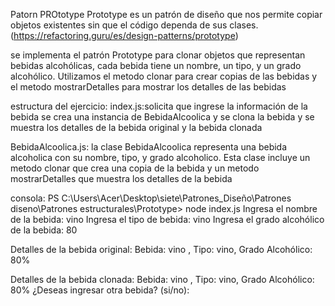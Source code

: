 Patorn PROtotype 
Prototype es un patrón de diseño  que nos permite copiar objetos existentes sin que el código dependa de sus clases.(https://refactoring.guru/es/design-patterns/prototype)

se implementa el patrón Prototype para clonar objetos que representan bebidas alcohólicas, cada bebida tiene un nombre, un tipo, y un grado alcohólico. Utilizamos el metodo clonar para crear copias de las bebidas y el metodo mostrarDetalles para mostrar los detalles de las bebidas

estructura del ejercicio:
index.js:solicita que ingrese la información de la bebida se crea una instancia de BebidaAlcoolica y se clona la bebida y se muestra los detalles de la bebida original y la bebida clonada

BebidaAlcoolica.js: la clase BebidaAlcoolica representa una bebida alcoholica con su nombre, tipo, y grado alcoholico. Esta clase incluye un metodo clonar que crea una copia de la bebida y un metodo mostrarDetalles que muestra los detalles de la bebida

consola:
PS C:\Users\Acer\Desktop\siete\Patrones_Diseño\Patrones diseno\Patrones estructurales\Prototype> node index.js
Ingresa el nombre de la bebida: vino 
Ingresa el tipo de bebida: vino
Ingresa el grado alcohólico de la bebida: 80

Detalles de la bebida original:
Bebida: vino , Tipo: vino, Grado Alcohólico: 80%

Detalles de la bebida clonada:
Bebida: vino , Tipo: vino, Grado Alcohólico: 80%
¿Deseas ingresar otra bebida? (si/no):